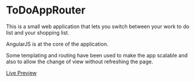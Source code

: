 # ToDoAppRouter

This is a small web application that lets you switch between your work to do list and your shopping list.

AngularJS is at the core of the application. 

Some templating and routing have been used to make the app scalable and also to allow the change of view without refreshing the page.

[Live Preview](http://krishnadiamesso.com/development/to-do-app-router/index.html#/)
